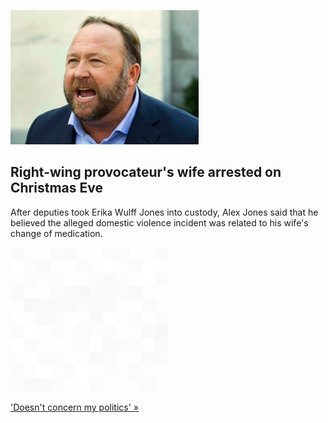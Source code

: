 
![Right-wing provocateur's wife arrested on Christmas Eve](./20211226055837.png)
## Right-wing provocateur's wife arrested on Christmas Eve

After deputies took Erika Wulff Jones into custody, Alex Jones said that he believed the alleged domestic violence incident was related to his wife's change of medication.

![pic](../square_bg.png)

['Doesn't concern my politics' »](https://www.yahoo.com/news/alex-jones-wife-arrested-domestic-204930217.html)
